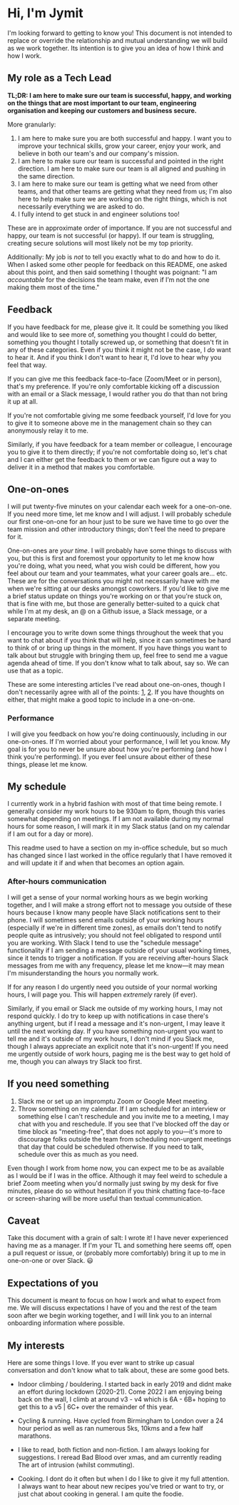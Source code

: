 # Hi, I'm Jymit

I'm looking forward to getting to know you! This document is not intended to replace or override the relationship and mutual understanding we will build as we work together. Its intention is to give you an idea of how I think and how I work.

## My role as a Tech Lead

**TL;DR: I am here to make sure our team is successful, happy, and working on the things that are most important to our team, engineering organisation and keeping our customers and business secure.**

More granularly:

1.  I am here to make sure you are both successful and happy. I want you to improve your technical skills, grow your career, enjoy your work, and believe in both our team's and our company's mission.
2.  I am here to make sure our team is successful and pointed in the right direction. I am here to make sure our team is all aligned and pushing in the same direction.
3.  I am here to make sure our team is getting what we need from other teams, and that other teams are getting what they need from us; I'm also here to help make sure we are working on the right things, which is not necessarily everything we are asked to do.
4.  I fully intend to get stuck in and engineer solutions too!

These are in approximate order of importance. If you are not successful and happy, our team is not successful (or happy). If our team is struggling, creating secure solutions will most likely not be my top priority.

Additionally: My job is _not_ to tell you exactly what to do and how to do it. When I asked some other people for feedback on this README, one asked about this point, and then said something I thought was poignant: "I am _accountable_ for the decisions the team make, even if I’m not the one making them most of the time."

## Feedback

If you have feedback for me, please give it. It could be something you liked and would like to see more of, something you thought I could do better, something you thought I totally screwed up, or something that doesn't fit in any of these categories. Even if you think it might not be the case, I _do_ want to hear it. And if you think I don't want to hear it, I'd love to hear why you feel that way.

If you can give me this feedback face-to-face (Zoom/Meet or in person), that's my preference. If you're only comfortable kicking off a discussion with an email or a Slack message, I would rather you do that than not bring it up at all.

If you're not comfortable giving me some feedback yourself, I'd love for you to give it to someone above me in the management chain so they can anonymously relay it to me.

Similarly, if you have feedback for a team member or colleague, I encourage you to give it to them directly; if you're not comfortable doing so, let's chat and I can either get the feedback to them or we can figure out a way to deliver it in a method that makes you comfortable.

## One-on-ones

I will put twenty-five minutes on your calendar each week for a one-on-one. If you need more time, let me know and I will adjust. I will probably schedule our first one-on-one for an hour just to be sure we have time to go over the team mission and other introductory things; don't feel the need to prepare for it.

One-on-ones are _your time_. I will probably have some things to discuss with you, but this is first and foremost your opportunity to let me know how you're doing, what you need, what you wish could be different, how you feel about our team and your teammates, what your career goals are... etc. These are for the conversations you might not necessarily have with me when we're sitting at our desks amongst coworkers. If you'd like to give me a brief status update on things you're working on or that you're stuck on, that is fine with me, but those are generally better-suited to a quick chat while I'm at my desk, an @ on a Github issue, a Slack message, or a separate meeting.

I encourage you to write down some things throughout the week that you want to chat about if you think that will help, since it can sometimes be hard to think of or bring up things in the moment. If you have things you want to talk about but struggle with bringing them up, feel free to send me a vague agenda ahead of time. If you don't know what to talk about, say so. We can use that as a topic.

These are some interesting articles I've read about one-on-ones, though I don't necessarily agree with all of the points: [1](https://getlighthouse.com/blog/effective-1-on-1-meetings/), [2](https://medium.com/@mrabkin/the-art-of-the-awkward-1-1-f4e1dcbd1c5c). If you have thoughts on either, that might make a good topic to include in a one-on-one.

### Performance

I will give you feedback on how you're doing continuously, including in our one-on-ones. If I'm worried about your performance, I will let you know. My goal is for you to never be unsure about how you're performing (and how I think you're performing). If you ever feel unsure about either of these things, please let me know.

## My schedule

I currently work in a hybrid fashion with most of that time being remote. I generally consider my work hours to be 930am to 6pm, though this varies somewhat depending on meetings. If I am not available during my normal hours for some reason, I will mark it in my Slack status (and on my calendar if I am out for a day or more).

This readme used to have a section on my in-office schedule, but so much has changed since I last worked in the office regularly that I have removed it and will update it if and when that becomes an option again.

### After-hours communication

I will get a sense of your normal working hours as we begin working together, and I will make a strong effort not to message you outside of these hours because I know many people have Slack notifications sent to their phone. I will sometimes send emails outside of your working hours (especially if we're in different time zones), as emails don't tend to notify people quite as intrusively; you should not feel obligated to respond until you are working. With Slack I tend to use the "schedule message" functionality if I am sending a message outside of your usual working times, since it tends to trigger a notification. If you are receiving after-hours Slack messages from me with any frequency, please let me know—it may mean I'm misunderstanding the hours you normally work.

If for any reason I do urgently need you outside of your normal working hours, I will page you. This will happen _extremely_ rarely (if ever).

Similarly, if you email or Slack me outside of my working hours, I may not respond quickly. I do try to keep up with notifications in case there's anything urgent, but if I read a message and it's non-urgent, I may leave it until the next working day. If you have something non-urgent you want to tell me and it's outside of my work hours, I don't mind if you Slack me, though I always appreciate an explicit note that it's non-urgent! If you need me urgently outside of work hours, paging me is the best way to get hold of me, though you can always try Slack too first.

## If you need something

1.  Slack me or set up an impromptu Zoom or Google Meet meeting.
2.  Throw something on my calendar. If I am scheduled for an interview or something else I can't reschedule and you invite me to a meeting, I may chat with you and reschedule. If you see that I've blocked off the day or time block as "meeting-free", that does not apply to you—it's more to discourage folks outside the team from scheduling non-urgent meetings that day that could be scheduled otherwise. If you need to talk, schedule over this as much as you need.

Even though I work from home now, you can expect me to be as available as I would be if I was in the office. Although it may feel weird to schedule a brief Zoom meeting when you'd normally just swing by my desk for five minutes, please do so without hesitation if you think chatting face-to-face or screen-sharing will be more useful than textual communication.

## Caveat

Take this document with a grain of salt: I wrote it! I have never experienced having me as a manager. If I'm your TL and something here seems off, open a pull request or issue, or (probably more comfortably) bring it up to me in one-on-one or over Slack. :smiley:

## Expectations of you

This document is meant to focus on how I work and what to expect from me. We will discuss expectations I have of you and the rest of the team soon after we begin working together, and I will link you to an internal onboarding information where possible.

## My interests
Here are some things I love. If you ever want to strike up casual conversation and don't know what to talk about, these are some good bets.

* Indoor climbing / bouldering. I started back in early 2019 and didnt make an effort during lockdown (2020-21). Come 2022 I am enjoying being back on the wall, I climb at around v3 - v4 which is 6A - 6B+ hoping to get this to a v5 | 6C+ over the remainder of this year.

* Cycling & running. Have cycled from Birmingham to London over a 24 hour period as well as ran numerous 5ks, 10kms and a few half marathons.
 
* I like to read, both fiction and non-fiction. I am always looking for suggestions. I reread Bad Blood over xmas, and am currently reading The art of intrusion (whilst commuting).

* Cooking. I dont do it often but when I do I like to give it my full attention. I always want to hear about new recipes you've tried or want to try, or just chat about cooking in general. I am quite the foodie.

